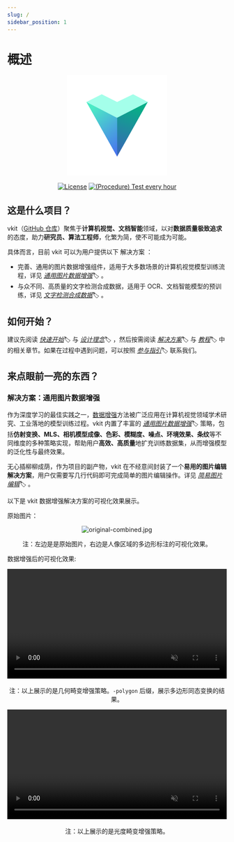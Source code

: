 ```yaml
---
slug: /
sidebar_position: 1
---
```


# 概述

<div align="center">

<img alt="logo.svg" width="230" src="img/logo.svg" />

[![License](https://img.shields.io/badge/License-Commercial%20or%20SSPL-green?color=2fbf43?link=https://github.com/vkit-x/vkit/blob/master/LICENSE.txt)](https://github.com/vkit-x/vkit/blob/master/LICENSE.txt)
[![(Procedure) Test every hour](https://github.com/vkit-x/vkit/actions/workflows/procedure-test-every-hour.yaml/badge.svg)](https://github.com/vkit-x/vkit/actions/workflows/procedure-test-every-hour.yaml)

</div>

## 这是什么项目？

vkit（[GitHub 仓库](https://github.com/vkit-x/vkit)）聚焦于**计算机视觉、文档智能**领域，以对**数据质量极致追求**的态度，助力**研究员、算法工程师**，化繁为简，使不可能成为可能。

具体而言，目前 vkit 可以为用户提供以下 解决方案 ：

- 完善、通用的图片数据增强组件，适用于大多数场景的计算机视觉模型训练流程，详见 *[通用图片数据增强](/solution/data-augmentation)*🏷️ 。
- 与众不同、高质量的文字检测合成数据，适用于 OCR、文档智能模型的预训练，详见 *[文字检测合成数据](/solution/text-detection)*🏷️ 。


## 如何开始？

建议先阅读 *[快速开始](/quick-tour/quickstart)*🏷️ 与 *[设计理念](/quick-tour/philosophy)*🏷️ ，然后按需阅读 *[解决方案](/solution)*🏷️ 与 *[教程](/tutorial)*🏷️ 中的相关章节。如果在过程中遇到问题，可以按照 *[参与指引](/quick-tour/participation)*🏷️ 联系我们。

## 来点眼前一亮的东西？

### 解决方案：通用图片数据增强

作为深度学习的最佳实践之一，[数据增强](https://en.wikipedia.org/wiki/Data_augmentation)方法被广泛应用在计算机视觉领域学术研究、工业落地的模型训练过程。vkit 内置了丰富的 *[通用图片数据增强](/solution/data-augmentation)*🏷️ 策略，包括**仿射变换、MLS、相机模型成像、色彩、模糊度、噪点、环境效果、条纹**等不同维度的多种策略实现，帮助用户**高效、高质量**地扩充训练数据集，从而增强模型的泛化性与最终效果。

无心插柳柳成荫，作为项目的副产物，vkit 在不经意间封装了一个**易用的图片编辑解决方案**，用户仅需要写几行代码即可完成简单的图片编辑操作。详见 *[简易图片编辑](/solution/image-editing)*🏷️ 。

以下是 vkit 数据增强解决方案的可视化效果展示。

原始图片：

<div align="center">

<img alt="original-combined.jpg" src="docs-resource/quick-tour/introduction/original-combined.jpg" />

<p>注：左边是是原始图片，右边是人像区域的多边形标注的可视化效果。</p>

</div>

数据增强后的可视化效果:

<div align="center">

<video width="100%" autoplay="true" muted="true" playsinline="true" loop="true" controls="ture">
    <source src="docs-resource/quick-tour/introduction/geometric.mp4" type="video/mp4" />
</video>

<p>注：以上展示的是几何畸变增强策略。<code>-polygon</code> 后缀，展示多边形同态变换的结果。</p>

</div>

<div align="center">

<video width="100%" autoplay="true" muted="true" playsinline="true" loop="true" controls="ture">
    <source src="docs-resource/quick-tour/introduction/photometric.mp4" type="video/mp4" />
</video>

<p>注：以上展示的是光度畸变增强策略。</p>

</div>
